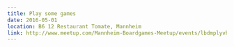 ```yaml
---
title: Play some games
date: 2016-05-01
location: B6 12 Restaurant Tomate, Mannheim
link: http://www.meetup.com/Mannheim-Boardgames-Meetup/events/lbdmplyvhbcb/
---
```

